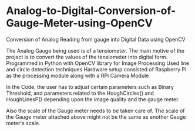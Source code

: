 # Analog-to-Digital-Conversion-of-Gauge-Meter-using-OpenCV

Conversion of Analog Reading from gauge into Digital Data using OpenCV

The Analog Gauge being used is of a tensiometer. The main motive of the project is to convert the values of the tensiometer into digital form.
Programmed in Python with OpenCV library for Image Processing
Used line and circle detection techniques
Hardware setup consisted of Raspberry Pi as the processing module along with a RPi Camera Module

In the Code, the user has to adjust certain parameters such as Binary Threshold, and parameters related to the HoughCircles() and HoughLinesP() depending upon the image quality and the gauge meter.

Also the scale of the Gauge meter needs to be taken care of. The scale of the Gauge meter attached above might not be the same as another Gauge meter's scale.
